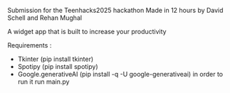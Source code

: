 Submission for the Teenhacks2025 hackathon
Made in 12 hours by David Schell and Rehan Mughal

A widget app that is built to increase your productivity

Requirements :
 - Tkinter                 (pip install tkinter)
 - Spotipy                 (pip install spotipy)
 - Google.generativeAI     (pip install -q -U google-generativeai)
in order to run it run main.py
